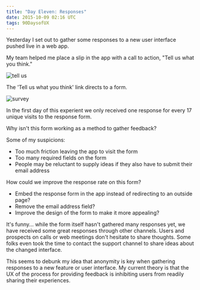 ```yaml
---
title: "Day Eleven: Responses"
date: 2015-10-09 02:16 UTC
tags: 90DaysofUX
---
```


Yesterday I set out to gather some responses to a new user interface pushed live in a web app.

My team helped me place a slip in the app with a call to action, "Tell us what you think."

![tell us](/img/tellUswhatyouthink.png)

The 'Tell us what you think' link directs to a form.

![survey](/img/newUIsurvey.png)

In the first day of this experient we only received one response for every 17 unique visits to the response form.

Why isn't this form working as a method to gather feedback?

Some of my suspicions:

* Too much friction leaving the app to visit the form
* Too many required fields on the form
* People may be reluctant to supply ideas if they also have to submit their email address

How could we improve the response rate on this form?

* Embed the response form in the app instead of redirecting to an outside page?
* Remove the email address field?
* Improve the design of the form to make it more appealing?

It's funny... while the form itself hasn't gathered many responses yet, we have received some great responses through other channels. Users and prospects on calls or web meetings don't hesitate to share thoughts. Some folks even took the time to contact the support channel to share ideas about the changed interface.

This seems to debunk my idea that anonymity is key when gathering responses to a new feature or user interface. My current theory is that the UX of the process for providing feedback is inhibiting users from readily sharing their experiences.